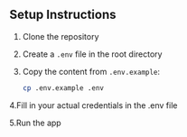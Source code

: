 ## Setup Instructions

1. Clone the repository

2. Create a `.env` file in the root directory

3. Copy the content from `.env.example`:
   ```bash
   cp .env.example .env

4.Fill in your actual credentials in the .env file

5.Run the app
